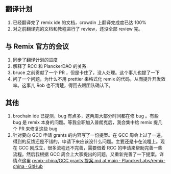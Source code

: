 ## 翻译计划

1. 已经翻译完了 remix ide 的文档，crowdin 上翻译完成度已达 100%
1. 对之前翻译完的文档和教程进行了 review，还没全部 review 完。

## 与 Remix 官方的会议

1. 同步了翻译计划的进度
2. 解释了 RCC 和 PlanckerDAO 的关系
3. bruce 之前贡献了一个 PR ，但是卡住了，没人处理。这个事儿也提了一下
4. 问了一个问题，为什么不用 prettier 来格式化 remix 的代码，从而提升开发效率。这事儿 Rob 也不清楚，得回去跟团队确认下。



## 其他

1. brochain ide 已提测，bug 有点多，这两周大部分时间都在修 bug 。有些 bug 是 remix 本身的问题。等我全职加入普朗克后，我会集中给 remix 提几个 PR 来修复这些 bug
2. 针对要向 GCC 申请 grants 的内容写了一份提案。在 GCC 周会上过了一遍，得到的反馈还是不错的，申请下来应该没什么问题。主要还是卡在流程上。现在 GCC 刚成立，很多流程还不完善，需要借着 RCC 的申请来帮助完善一些流程。然后我根据 GCC 周会上大家提出的问题，又重新完善了一下提案。详情点这里 [remix-china/GCC grants 提案.md at main · PlanckerLabs/remix-china · GitHub](https://github.com/PlanckerLabs/remix-china/blob/main/GCC%20grants%20提案.md)
